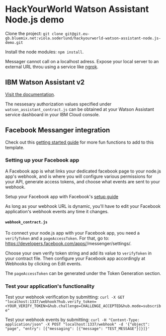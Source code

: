 # HackYourWorld Watson Assistant Node.js demo

Clone the project: `git clone git@git.eu-gb.bluemix.net:viola.soderlund/hackyourworld-watson-assistant-node.js-demo.git`

Install the node modules: `npm install`.

Messager cannot call on a localhost adress. Expose your local server to an external URL throu using a service like [ngrok][].

## IBM Watson Assistant v2

[Visit the documentation][].

The nessesary authorization values specified under `watson_assistant_contract.js` can be obtained at your Watson Assistant service dashboard in your IBM Cloud console.

## Facebook Messanger integration

Check out this [getting started guide][] for more fun functions to add to this template.

### Setting up your Facebook app

A Facebook app is what links your dedicated facebook page to your node.js app's webhook, and is where you will configure various permissions for your API, generate access tokens, and choose what events are sent to your webhook.

Setup your Facebook app with Facebook's [setup guide][]

As long as your webhook URL is dynamic, you'll have to edit your Facebook application's webhook events any time it changes.

#### `webhook_contract.js`

To connect your node.js app with your Facebook app, you need a `verifyToken` and a `pageAccessToken`. For that, go to: https://developers.facebook.com/apps/<YOUR APP ID>/messenger/settings/.

Choose your own verify token string and add its value to `verifyToken` in your contract file. Then configure your Facebook app accordingly at Webhooks by clicking on Edit events.

The `pageAccessToken` can be generated under the Token Generation section.


### Test your application's functionality

Test your webhook verification by submitting: `curl -X GET "localhost:1337/webhook?hub.verify_token=<YOUR_VERIFY_TOKEN>&hub.challenge=CHALLENGE_ACCEPTED&hub.mode=subscribe"`

Test your webhook events by submitting: `curl -H "Content-Type: application/json" -X POST "localhost:1337/webhook" -d '{"object": "page", "entry": [{"messaging": [{"message": "TEST_MESSAGE"}]}]}'`

[ngrok]: https://ngrok.com/
[Visit the documentation]: https://cloud.ibm.com/apidocs/assistant-v2?code=node#authentication
[setup guide]: https://developers.facebook.com/docs/messenger-platform/getting-started/app-setup
[getting started guide]: https://developers.facebook.com/docs/messenger-platform/getting-started/quick-start 